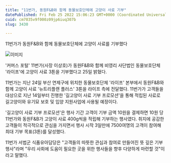 ```yaml
---
title: "11번가, 동원F&B와 함께 동물보호단체에 고양이 사료 기부"
datePublished: Fri Feb 25 2022 15:06:23 GMT+0000 (Coordinated Universal Time)
cuid: cm7035v9f000z09jp6iuq307b
slug: 3430

---
```



11번가가 동원F&amp;B와 함께 동물보호단체에 고양이 사료를 기부했다

![이미지](https://cdn.hashnode.com/res/hashnode/image/upload/v1739254397670/74dac395-0cd9-4057-bd2d-d00ccf7850f0.jpeg)

'커머스 포털' 11번가(사장 이상호)가 동원F&B와 함께 비영리 사단법인 동물보호단체 '라이프'에 고양이 사료 3톤을 기부했다고 25일 밝혔다.

11번가는 지난 24일 부산 연제구에 위치한 동물보호단체 '라이프' 본부에서 동원F&B와 함께 고양이 사료 '뉴트리플랜 플러스' 3톤을 라이프 측에 전달했다. 11번가가 고객들을 대상으로 지난 14일부터 진행한 '길고양이 사료 기부 프로모션'을 통해 적립된 사료로 길고양이와 유기묘 보호 및 입양 지원사업에 사용될 예정이다.

'길고양이 사료 기부 프로모션'은 행사 기간 고객이 기부 금액 10원을 결제하면 10원 당 11번가와 동원F&B가 고양이 사료 400g씩을 적립해 기부하는 행사였다. 취지에 공감한 고객들이 적극적으로 관심을 가지면서 행사 시작 3일만에 7500여명의 고객이 참여해 최대 기부 목표(3톤)를 달성했다.

11번가 서법군 식품유아담당은 "고객들의 따뜻한 관심과 참여로 만들어진 뜻 깊은 기부 행사"라며 "우리 사회에 도움이 필요한 곳을 위한 행사들을 향후 다양하게 마련할 것"이라고 말했다.